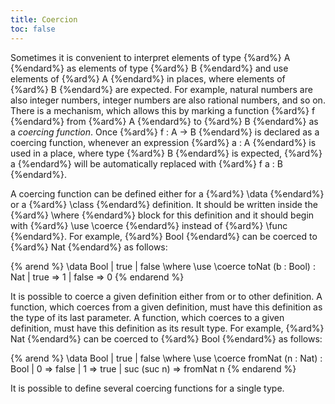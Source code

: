 ```yaml
---
title: Coercion
toc: false
---
```


Sometimes it is convenient to interpret elements of type {%ard%} A {%endard%} as elements of type {%ard%} B {%endard%} and use
elements of {%ard%} A {%endard%} in places, where elements of {%ard%} B {%endard%} are expected. For example, 
natural numbers are also integer numbers, integer numbers are also rational numbers, and so on. There is a mechanism,
which allows this by marking a function {%ard%} f {%endard%} from {%ard%} A {%endard%} to {%ard%} B {%endard%}  as a _coercing function_. Once {%ard%} f : A -> B {%endard%} is declared
as a coercing function, whenever an expression {%ard%} a : A {%endard%} is used in a place, where type {%ard%} B {%endard%} is expected, {%ard%} a {%endard%} will be
automatically replaced with {%ard%} f a : B {%endard%}. 

A coercing function can be defined either for a {%ard%} \data {%endard%} or a {%ard%} \class {%endard%} definition.
It should be written inside the {%ard%} \where {%endard%} block for this definition and it should begin with {%ard%} \use \coerce {%endard%} instead 
of {%ard%} \func {%endard%}. For example, {%ard%} Bool {%endard%} can be coerced to {%ard%} Nat {%endard%} as follows:

{% arend %}
\data Bool | true | false
  \where
    \use \coerce toNat (b : Bool) : Nat
      | true => 1
      | false => 0
{% endarend %}

It is possible to coerce a given definition either from or to other definition.
A function, which coerces from a given definition, must have this definition as the type of its last parameter.
A function, which coerces to a given definition, must have this definition as its result type.
For example, {%ard%} Nat {%endard%} can be coerced to {%ard%} Bool {%endard%} as follows:

{% arend %}
\data Bool | true | false
  \where
    \use \coerce fromNat (n : Nat) : Bool
      | 0 => false
      | 1 => true
      | suc (suc n) => fromNat n
{% endarend %}

It is possible to define several coercing functions for a single type.
